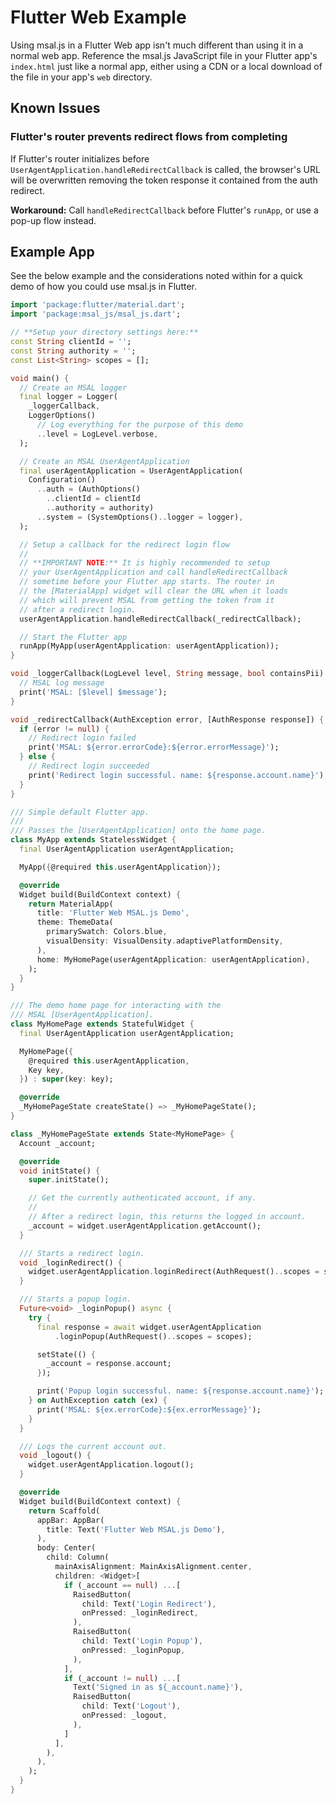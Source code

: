 # Flutter Web Example

Using msal.js in a Flutter Web app isn't much different than using it in a normal web app. Reference the msal.js JavaScript file in your Flutter app's `index.html` just like a normal app, either using a CDN or a local download of the file in your app's `web` directory.

## Known Issues

### Flutter's router prevents redirect flows from completing
If Flutter's router initializes before `UserAgentApplication.handleRedirectCallback` is called, the browser's URL will be overwritten removing the token response it contained from the auth redirect.

**Workaround:** Call `handleRedirectCallback` before Flutter's `runApp`, or use a pop-up flow instead.

## Example App

See the below example and the considerations noted within for a quick demo of how you could use msal.js in Flutter.

```dart
import 'package:flutter/material.dart';
import 'package:msal_js/msal_js.dart';

// **Setup your directory settings here:**
const String clientId = '';
const String authority = '';
const List<String> scopes = [];

void main() {
  // Create an MSAL logger
  final logger = Logger(
    _loggerCallback,
    LoggerOptions()
      // Log everything for the purpose of this demo
      ..level = LogLevel.verbose,
  );

  // Create an MSAL UserAgentApplication
  final userAgentApplication = UserAgentApplication(
    Configuration()
      ..auth = (AuthOptions()
        ..clientId = clientId
        ..authority = authority)
      ..system = (SystemOptions()..logger = logger),
  );

  // Setup a callback for the redirect login flow
  //
  // **IMPORTANT NOTE:** It is highly recommended to setup
  // your UserAgentApplication and call handleRedirectCallback
  // sometime before your Flutter app starts. The router in
  // the [MaterialApp] widget will clear the URL when it loads
  // which will prevent MSAL from getting the token from it
  // after a redirect login.
  userAgentApplication.handleRedirectCallback(_redirectCallback);

  // Start the Flutter app
  runApp(MyApp(userAgentApplication: userAgentApplication));
}

void _loggerCallback(LogLevel level, String message, bool containsPii) {
  // MSAL log message
  print('MSAL: [$level] $message');
}

void _redirectCallback(AuthException error, [AuthResponse response]) {
  if (error != null) {
    // Redirect login failed
    print('MSAL: ${error.errorCode}:${error.errorMessage}');
  } else {
    // Redirect login succeeded
    print('Redirect login successful. name: ${response.account.name}');
  }
}

/// Simple default Flutter app.
///
/// Passes the [UserAgentApplication] onto the home page.
class MyApp extends StatelessWidget {
  final UserAgentApplication userAgentApplication;

  MyApp({@required this.userAgentApplication});

  @override
  Widget build(BuildContext context) {
    return MaterialApp(
      title: 'Flutter Web MSAL.js Demo',
      theme: ThemeData(
        primarySwatch: Colors.blue,
        visualDensity: VisualDensity.adaptivePlatformDensity,
      ),
      home: MyHomePage(userAgentApplication: userAgentApplication),
    );
  }
}

/// The demo home page for interacting with the
/// MSAL [UserAgentApplication].
class MyHomePage extends StatefulWidget {
  final UserAgentApplication userAgentApplication;

  MyHomePage({
    @required this.userAgentApplication,
    Key key,
  }) : super(key: key);

  @override
  _MyHomePageState createState() => _MyHomePageState();
}

class _MyHomePageState extends State<MyHomePage> {
  Account _account;

  @override
  void initState() {
    super.initState();

    // Get the currently authenticated account, if any.
    //
    // After a redirect login, this returns the logged in account.
    _account = widget.userAgentApplication.getAccount();
  }

  /// Starts a redirect login.
  void _loginRedirect() {
    widget.userAgentApplication.loginRedirect(AuthRequest()..scopes = scopes);
  }

  /// Starts a popup login.
  Future<void> _loginPopup() async {
    try {
      final response = await widget.userAgentApplication
          .loginPopup(AuthRequest()..scopes = scopes);

      setState(() {
        _account = response.account;
      });

      print('Popup login successful. name: ${response.account.name}');
    } on AuthException catch (ex) {
      print('MSAL: ${ex.errorCode}:${ex.errorMessage}');
    }
  }

  /// Logs the current account out.
  void _logout() {
    widget.userAgentApplication.logout();
  }

  @override
  Widget build(BuildContext context) {
    return Scaffold(
      appBar: AppBar(
        title: Text('Flutter Web MSAL.js Demo'),
      ),
      body: Center(
        child: Column(
          mainAxisAlignment: MainAxisAlignment.center,
          children: <Widget>[
            if (_account == null) ...[
              RaisedButton(
                child: Text('Login Redirect'),
                onPressed: _loginRedirect,
              ),
              RaisedButton(
                child: Text('Login Popup'),
                onPressed: _loginPopup,
              ),
            ],
            if (_account != null) ...[
              Text('Signed in as ${_account.name}'),
              RaisedButton(
                child: Text('Logout'),
                onPressed: _logout,
              ),
            ]
          ],
        ),
      ),
    );
  }
}
```
